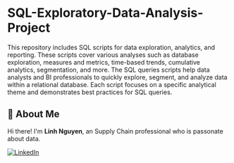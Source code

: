 # SQL-Exploratory-Data-Analysis-Project

This repository includes SQL scripts for data exploration, analytics, and reporting. These scripts cover various analyses such as database exploration, measures and metrics, time-based trends, cumulative analytics, segmentation, and more. The SQL queries scripts help data analysts and BI professionals to quickly explore, segment, and analyze data within a relational database. Each script focuses on a specific analytical theme and demonstrates best practices for SQL queries.

## 🌟 About Me

Hi there! I'm **Linh Nguyen**, an Supply Chain professional who is passonate about data.

[![LinkedIn](https://img.shields.io/badge/LinkedIn-0077B5?style=for-the-badge&logo=linkedin&logoColor=white)](https://www.linkedin.com/in/kh%C3%A1nh-linh-nguy%E1%BB%85n-346115176/)

